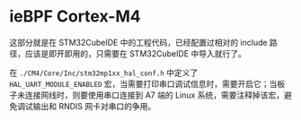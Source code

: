 # ieBPF Cortex-M4

这部分就是在 STM32CubeIDE 中的工程代码，已经配置过相对的 include 路径，应该是即开即用的，只需要在 STM32CubeIDE 中导入就行了。

在 `./CM4/Core/Inc/stm32mp1xx_hal_conf.h` 中定义了 `HAL_UART_MODULE_ENABLED` 宏，当需要打印串口调试信息时，需要开启它；当板子未连接网线时，则要使用串口连接到 A7 端的 Linux 系统，需要注释掉该宏，避免调试输出和 RNDIS 网卡对串口的争用。